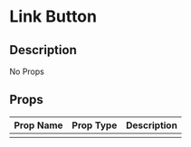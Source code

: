 # Link Button

## Description

No Props

## Props

| Prop Name | Prop Type | Description |
| :-------- | :-------: | :---------- |
|       |  |  |
